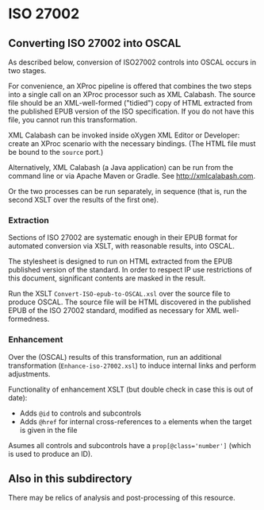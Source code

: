 # ISO 27002

## Converting ISO 27002 into OSCAL

As described below, conversion of ISO27002 controls into OSCAL occurs in two stages.

For convenience, an XProc pipeline is offered that combines the two steps into a single call on an XProc processor such as XML Calabash. The source file should be an XML-well-formed ("tidied") copy of HTML extracted from the published EPUB version of the ISO specification. If you do not have this file, you cannot run this transformation.

XML Calabash can be invoked inside oXygen XML Editor or Developer: create an XProc scenario with the necessary bindings. (The HTML file must be bound to the `source` port.)

Alternatively, XML Calabash (a Java application) can be run from the command line or via Apache Maven or Gradle. See http://xmlcalabash.com.

Or the two processes can be run separately, in sequence (that is, run the second XSLT over the results of the first one).

### Extraction

Sections of ISO 27002 are systematic enough in their EPUB format for automated conversion via XSLT, with reasonable results, into OSCAL.

The stylesheet is designed to run on HTML extracted from the EPUB published version of the standard. In order to respect IP use restrictions of this document, significant contents are masked in the result.

Run the XSLT `Convert-ISO-epub-to-OSCAL.xsl` over the source file to produce OSCAL. The source file will be HTML discovered in the published EPUB of the ISO 27002 standard, modified as necessary for XML well-formedness.

### Enhancement

Over the (OSCAL) results of this transformation, run an additional transformation (`Enhance-iso-27002.xsl`) to induce internal links and perform adjustments.

Functionality of enhancement XSLT (but double check in case this is out of date):

* Adds `@id` to controls and subcontrols
* Adds `@href` for internal cross-references to `a` elements when the target is given in the file
  
Asumes all controls and subcontrols have a `prop[@class='number']` (which is used to produce an ID).

## Also in this subdirectory

There may be relics of analysis and post-processing of this resource.
  